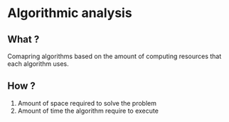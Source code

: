 # Algorithmic analysis

## What ?

Comapring algorithms based on the amount of computing resources that each algorithm uses.

## How ?

1. Amount of space required to solve the problem
1. Amount of time the algorithm require to execute

